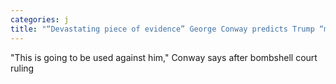 ```yaml
---
categories: j
title: "“Devastating piece of evidence” George Conway predicts Trump “meltdown to end all meltdowns” "
---
```

"This is going to be used against him," Conway says after bombshell court ruling